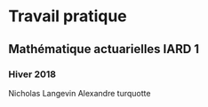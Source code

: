 # Travail pratique 
## Mathématique actuarielles IARD 1
### Hiver 2018

Nicholas Langevin
Alexandre turquotte
